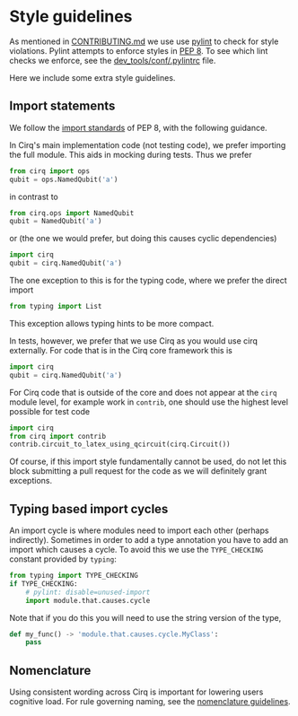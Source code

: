 # Style guidelines

As mentioned in [CONTRIBUTING.md](https://github.com/quantumlib/Cirq/blob/master/CONTRIBUTING.md) we use use [pylint](https://www.pylint.org/) 
to check for style violations.  Pylint attempts to enforce styles in 
[PEP 8](https://www.python.org/dev/peps/pep-0008/). To see which lint checks we enforce, see the 
[dev_tools/conf/.pylintrc](https://github.com/quantumlib/Cirq/blob/master/dev_tools/conf/.pylintrc) file.

Here we include some extra style guidelines.

## Import statements

We follow the [import standards](https://www.python.org/dev/peps/pep-0008/#imports) of PEP 8, 
with the following guidance.  

In Cirq's main implementation code (not testing code), we prefer importing the full module. This
aids in mocking during tests.  Thus we prefer
```python
from cirq import ops
qubit = ops.NamedQubit('a')
```
in contrast to
```python
from cirq.ops import NamedQubit
qubit = NamedQubit('a')
``` 
or (the one we would prefer, but doing this causes cyclic dependencies)
```python
import cirq
qubit = cirq.NamedQubit('a')
```
The one exception to this is for the typing code, where we prefer the direct import 
```python
from typing import List
```
This exception allows typing hints to be more compact. 

In tests, however, we prefer that we use Cirq as you would use cirq externally. For code
that is in the Cirq core framework this is
```python
import cirq
qubit = cirq.NamedQubit('a')
```
For Cirq code that is outside of the core and does not appear at the `cirq` module level, 
for example work in `contrib`, one should use the highest level possible for test code
```python
import cirq
from cirq import contrib
contrib.circuit_to_latex_using_qcircuit(cirq.Circuit())
``` 

Of course, if this import style fundamentally cannot be used, do not let this
block submitting a pull request for the code as we will definitely grant
exceptions.

## Typing based import cycles

An import cycle is where modules need to import each other (perhaps indirectly).
Sometimes in order to add a type annotation you have to add an import which
causes a cycle. To avoid this we use the `TYPE_CHECKING` constant provided 
by `typing`:
```python
from typing import TYPE_CHECKING
if TYPE_CHECKING:
    # pylint: disable=unused-import
    import module.that.causes.cycle
```
Note that if you do this you will need to use the string version of the type,
```python
def my_func() -> 'module.that.causes.cycle.MyClass':
    pass
```

## Nomenclature

Using consistent wording across Cirq is important for lowering users
cognitive load. For rule governing naming, see the 
[nomenclature guidelines](nomenclature.md).
